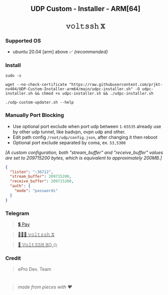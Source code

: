 <h2 align="center">UDP Custom - Installer - ARM[64]<h2>

<p align="center">𝚟𝚘𝚕𝚝𝚜𝚜𝚑 𝕏</p>

### Supported OS
- ubuntu 20.04 [arm] above ✅ _(recommended)_

### Install
```
sudo -s
``` 
```
wget --no-check-certificate "https://raw.githubusercontent.com/prjkt-nv404/UDP-Custom-Installer-arm64/main/udpc-installer.sh" -O udpc-installer.sh && chmod +x udpc-installer.sh && ./udpc-installer.sh
```
```
./udp-custom-updater.sh --help
```


### Manually Port Blocking

 * Use optional port exclude when port udp between ```1-65535``` already use by other udp tunnel, like badvpn, ovpn udp and other.
 * Edit path config ```/root/udp/config.json```, after changing it then reboot
 * Optional port exclude separated by coma, ex. ```53,5300```

_[A custom configuration, both "stream_buffer" and "receive_buffer" values are set to 209715200 bytes, which is equivalent to approximately 200MB.]_
```json
{
  "listen": ":36712",
  "stream_buffer": 209715200,
  "receive_buffer": 209715200,
  "auth": {
    "mode": "passwords"
  }
}

```

### Telegram 
 > [💲 Pay](https://t.me/voltverifybot)

 > [👨🏽‍💻 𝚟𝚘𝚕𝚝𝚜𝚜𝚑 𝕏](https://t.me/voltsshx)

 > [📣 𝚅𝚘𝚕𝚝𝚂𝚂𝙷 𝙷𝚀 ⚝](https://t.me/voltsshhq)

### Credit
 > ePro Dev. Team

#
  > _made from pieces with ❤️_
#
